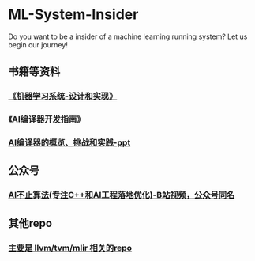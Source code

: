 # ML-System-Insider
Do you want to be a insider of a machine learning running system? Let us begin our journey!
## 书籍等资料
### [《机器学习系统-设计和实现》](https://openmlsys.github.io/chapter_preface/index.html)
### 《AI编译器开发指南》
### [AI编译器的概览、挑战和实践-ppt](https://s4plus.ustc.edu.cn/_upload/article/files/6e/e2/c7eb630d4b82871187242f6ebf08/dcf6858c-eaaa-409d-b1c5-952e78d7c3a2.pptx)
## 公众号
### [AI不止算法(专注C++和AI工程落地优化)-B站视频，公众号同名](https://space.bilibili.com/393625476)
## 其他repo
### [主要是 llvm/tvm/mlir 相关的repo]( https://github.com/BBuf/tvm_mlir_learn)
